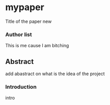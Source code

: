 # mypaper

Title of the paper new

### Author list

This is me cause I am bitching


## Abstract 

add abastract on what is the idea of the project


### Introduction 

intro
